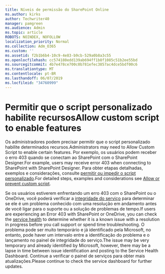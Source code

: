 ```yaml
---
title: Níveis de permissão do SharePoint Online
ms.author: kirks
author: Techwriter40
manager: pamgreen
ms.audience: Admin
ms.topic: article
ROBOTS: NOINDEX, NOFOLLOW
localization_priority: Normal
ms.collection: Adm_O365
ms.custom: ''
ms.assetid: f2b1b6b4-10c9-4e83-b9cb-529a0b8a3c55
ms.openlocfilehash: cc574180edd139ab694ff1b8f1085c51b2ee55bd
ms.sourcegitcommit: 4b7e478ce700c0b781efec3857ac4dce5bdf00c6
ms.translationtype: MT
ms.contentlocale: pt-BR
ms.lasthandoff: 06/07/2019
ms.locfileid: "34760999"
---
```

# <a name="allow-custom-script-to-enable-features"></a><span data-ttu-id="590c9-102">Permitir que o script personalizado habilite recursos</span><span class="sxs-lookup"><span data-stu-id="590c9-102">Allow custom script to enable features</span></span>

<span data-ttu-id="590c9-103">Os administradores podem precisar permitir que o script personalizado habilite determinados recursos.</span><span class="sxs-lookup"><span data-stu-id="590c9-103">Administrators may need to Allow Custom Script to enable certain features.</span></span> <span data-ttu-id="590c9-104">Por exemplo, os usuários podem receber o erro 403 quando se conectam ao SharePoint com o SharePoint Designer.</span><span class="sxs-lookup"><span data-stu-id="590c9-104">For example, users may receive error 403 when connecting to SharePoint with SharePoint Designer.</span></span> <span data-ttu-id="590c9-105">Para obter etapas detalhadas, exemplos e considerações, consulte [permitir ou impedir o script personalizado](https://docs.microsoft.com/sharepoint/allow-or-prevent-custom-script).</span><span class="sxs-lookup"><span data-stu-id="590c9-105">For detailed steps, examples and considerations see [Allow or prevent custom script](https://docs.microsoft.com/sharepoint/allow-or-prevent-custom-script).</span></span>

<span data-ttu-id="590c9-106">Se os usuários estiverem enfrentando um erro 403 com o SharePoint ou o OneDrive, você poderá verificar a [integridade do serviço](https://admin.microsoft.com/AdminPortal/Home#/servicehealth) para determinar se ele é um problema conhecido com uma resolução em andamento antes de você ligar para o suporte ou a solução de problemas de tempo.</span><span class="sxs-lookup"><span data-stu-id="590c9-106">If users are experiencing an Error 403 with SharePoint or OneDrive, you can check the [service health](https://admin.microsoft.com/AdminPortal/Home#/servicehealth)  to determine whether it is a known issue with a resolution in progress before you call support or spend time troubleshooting.</span></span> <span data-ttu-id="590c9-107">O problema pode ser muito temporário e já identificado pela Microsoft, no entanto, pode haver um intervalo entre a identificação do problema e o lançamento no painel de integridade do serviço.</span><span class="sxs-lookup"><span data-stu-id="590c9-107">The issue may be very temporary and already identified by Microsoft, however, there may be a lapse in time between issue identification and posting to the Service Health Dashboard.</span></span> <span data-ttu-id="590c9-108">Continue a verificar o painel de serviços para obter mais atualizações.</span><span class="sxs-lookup"><span data-stu-id="590c9-108">Please continue to check the service dashboard for further updates.</span></span>


